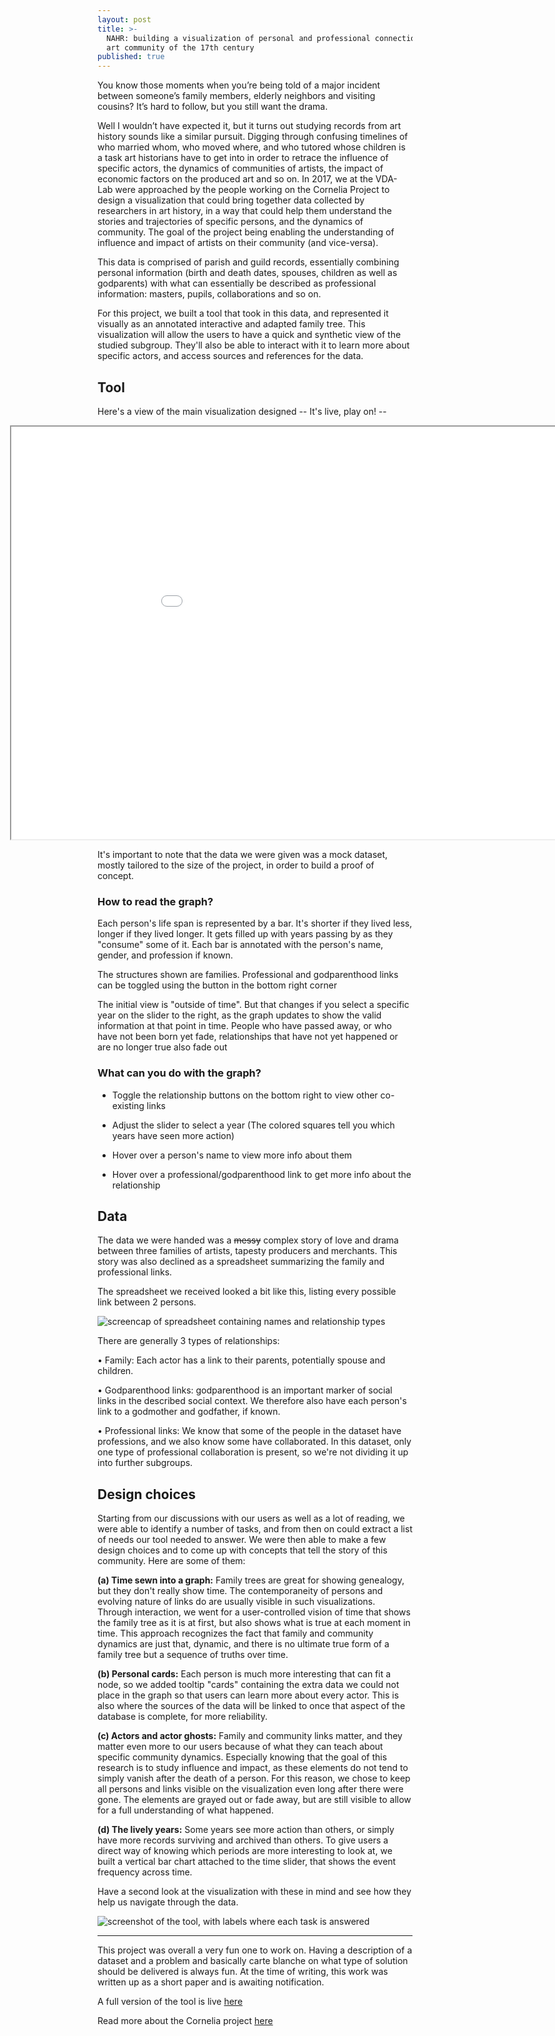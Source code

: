 ```yaml
---
layout: post
title: >-
  NAHR: building a visualization of personal and professional connections in the
  art community of the 17th century
published: true
---
```


You know those moments when you’re being told of a major incident between someone’s family members, elderly neighbors and visiting cousins? It’s hard to follow, but you still want the drama.

Well I wouldn’t have expected it, but it turns out studying records from art history sounds like  a similar pursuit. Digging through confusing timelines of who married whom, who moved where, and who tutored whose children is a task art historians have to get into in order to retrace the influence of specific actors, the dynamics of communities of artists, the impact of economic factors on the produced art and so on. In 2017, we at the VDA-Lab were approached by the people working on the Cornelia Project to design a visualization that could bring together data collected by researchers in art history, in a way that could help them understand the stories and trajectories of specific persons, and the dynamics of community. The goal of the project being enabling the understanding of influence and impact of artists on their community (and vice-versa).

This data is comprised of parish and guild records, essentially combining personal information (birth and death dates, spouses, children as well as godparents) with what can essentially be described as professional information: masters, pupils, collaborations and so on. 

For this project, we built a tool that took in this data, and represented it visually as an annotated interactive and adapted family tree. This visualization will allow the users to have a quick and synthetic view of the studied subgroup. They'll also be able to interact with it to learn more about specific actors, and access sources and references for the data.






## Tool
Here's a view of the main visualization designed -- It's live, play on! --


<iframe width="1080" height="660" style="margin-left:-140px" src="//homes.esat.kuleuven.be/~hlamqadd/NAHR/simpleTL.html"  ></iframe>


It's important to note that the data we were given was a mock dataset, mostly tailored to the size of the project, in order to build a proof of concept.


### How to read the graph?

Each person's life span is represented by a bar. It's shorter if they lived less, longer if they lived longer. It gets filled up with years passing by as they "consume" some of it.
Each bar is annotated with the person's name, gender, and profession if known.

The structures shown are families. Professional and godparenthood links can be toggled using the button in the bottom right corner

The initial view is "outside of time". But that changes if you select a specific year on the slider to the right, as the graph updates to show the valid information at that point in time. People who have passed away, or who have not been born yet fade, relationships that have not yet happened or are no longer true also fade out 

### What can you do with the graph?

* Toggle the relationship buttons on the bottom right to view other co-existing links

* Adjust the slider to select a year (The colored squares tell you which years have seen more action)

* Hover over a person's name to view more info about them

* Hover over a professional/godparenthood link to get more info about the relationship




## Data

The data we were handed was a ~~messy~~ complex story of love and drama between three families of artists, tapesty producers and merchants. This story was also declined as a spreadsheet summarizing the family and professional links. 

The spreadsheet we received looked a bit like this, listing every possible link between 2 persons.

![screencap of spreadsheet containing names and relationship types]({{site.baseurl}}/images/spreadsheet.png)

There are generally 3 types of relationships:

• Family: Each actor has a link to their parents, potentially spouse and children.

• Godparenthood links: godparenthood is an important marker of social links in the described social context. We therefore also have each person's link to a godmother and godfather, if known.

• Professional links: We know that some of the people in the dataset have professions, and we also know some have collaborated. In this dataset, only one type of professional collaboration is present, so we're not dividing it up into further subgroups.


## Design choices 

Starting from our discussions with our users as well as a lot of reading, we were able to identify a number of tasks, and from then on could extract a list of needs our tool needed to answer. We were then able to make a few design choices and to come up with concepts that tell the story of this community. Here are some of them:


**(a) Time sewn into a graph:**	Family trees are great for showing genealogy, but they don't really show time. The contemporaneity of persons and evolving nature of links do are usually visible in such visualizations. Through interaction, we went for a user-controlled vision of time that shows the family tree as it is at first, but also shows what is true at each moment in time. This approach recognizes the fact that family and community dynamics are just that, dynamic, and there is no ultimate true form of a family tree but a sequence of truths over time.

**(b) Personal cards:**	Each person is much more interesting that can fit a node, so we added tooltip "cards" containing the extra data we could not place in the graph so that users can learn more about every actor. This is also where the sources of the data will be linked to once that aspect of the database is complete, for more reliability.

**(c) Actors and actor ghosts:**	Family and community links matter, and they matter even more to our users because of what they can teach about specific community dynamics. Especially knowing that the goal of this research is to study influence and impact, as these elements do not tend to simply vanish after the death of a person. For this reason, we chose to keep all persons and links visible on the visualization even long after there were gone. The elements are grayed out or fade away, but are still visible to allow for a full understanding of what happened. 

**(d) The lively years:**	Some years see more action than others, or simply have more records surviving and archived than others. To give users a direct way of knowing which periods are more interesting to look at, we built a vertical bar chart attached to the time slider, that shows the event frequency across time.

Have a second look at the visualization with these in mind and see how they help us navigate through the data. 

![screenshot of the tool, with labels where each task is answered]({{site.baseurl}}/images/spreadsheet2.png)

_________________

This project was overall a very fun one to work on. Having a description of a dataset and a problem and basically carte blanche on what type of solution should be delivered is always fun. 
At the time of writing, this work was written up as a short paper and is awaiting notification.

A full version of the tool is live [here](http://homes.esat.kuleuven.be/~hlamqadd/NAHR/timeLineView.html) 

Read more about the Cornelia project [here](http://www.projectcornelia.com/)
